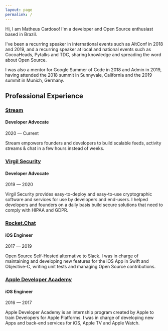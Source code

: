 ```yaml
---
layout: page
permalink: /
---
```


Hi, I am Matheus Cardoso! I'm a developer and Open Source enthusiast based in Brazil.

I've been a recurring speaker in international events such as AltConf in 2018 and 2019, and a recurring speaker at local and national events such as CocoaHeads, Pytalks and TDC, sharing knowledge and spreading the word about Open Source.

I was also a mentor for Google Summer of Code in 2018 and Admin in 2019, having attended the 2018 summit in Sunnyvale, California and the 2019 summit in Munich, Germany.

## Professional Experience

### [Stream](https://getstream.io)
#### Developer Advocate
2020 — Current

Stream empowers founders and developers to build scalable feeds, activity streams & chat in a few hours instead of weeks.

### [Virgil Security](https://virgilsecurity.com)
#### Developer Advocate
2019 — 2020

Virgil Security provides easy-to-deploy and easy-to-use cryptographic software and services for use by developers and end-users. I helped developers and founders on a daily basis build secure solutions that need to comply with HIPAA and GDPR.

### [Rocket.Chat](https://virgilsecurity.com)
#### iOS Engineer
2017 — 2019

Open Source Self-Hosted alternative to Slack. I was in charge of maintaining and developing new features for the iOS App in Swift and Objective-C, writing unit tests and managing Open Source contributions.

### [Apple Developer Academy](https://www.linkedin.com/company/apple-developer-academy/)
#### iOS Engineer
2016 — 2017

Apple Developer Academy is an internship program created by Apple to train Developers for Apple Platforms. I was in charge of developing new Apps and back-end services for iOS, Apple TV and Apple Watch.

